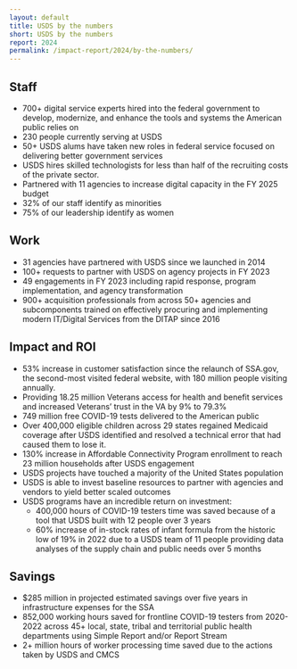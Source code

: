```yaml
---
layout: default
title: USDS by the numbers
short: USDS by the numbers
report: 2024
permalink: /impact-report/2024/by-the-numbers/
---
```

##  Staff

- 700+ digital service experts hired into the federal government to develop, modernize, and enhance the tools and systems the American public relies on
- 230 people currently serving at USDS
- 50+ USDS alums have taken new roles in federal service focused on delivering better government services
- USDS hires skilled technologists for less than half of the recruiting costs of the private sector. 
- Partnered with 11 agencies to increase digital capacity in the FY 2025 budget
- 32% of our staff identify as minorities
- 75% of our leadership identify as women

## Work

- 31 agencies have partnered with USDS since we launched in 2014
- 100+ requests to partner with USDS on agency projects in FY 2023
- 49 engagements in FY 2023 including rapid response, program implementation, and agency transformation 
- 900+ acquisition professionals from across 50+ agencies and subcomponents trained on effectively procuring and implementing modern IT/Digital Services from the DITAP since 2016

##  Impact and ROI

- 53% increase in customer satisfaction since the relaunch of SSA.gov, the second-most visited federal website, with 180 million people visiting annually.
- Providing 18.25 million Veterans access for health and benefit services and increased Veterans’ trust in the VA by 9% to 79.3% 
- 749 million free COVID-19 tests delivered to the American public 
- Over 400,000 eligible children across 29 states regained Medicaid coverage after USDS identified and resolved a technical error that had caused them to lose it.
- 130% increase in Affordable Connectivity Program enrollment to reach 23 million households after USDS engagement
- USDS projects have touched a majority of the United States population
- USDS is able to invest baseline resources to partner with agencies and vendors to yield better scaled outcomes 
- USDS programs have an incredible return on investment: 
  - 400,000 hours of COVID-19 testers time was saved because of a tool that USDS built with 12 people over 3 years
  - 60% increase of in-stock rates of infant formula from the historic low of 19% in 2022 due to a USDS team of 11 people providing data analyses of the supply chain and public needs over 5 months

##  Savings

- $285 million in projected estimated savings over five years in infrastructure expenses for the SSA
- 852,000 working hours saved for frontline COVID-19 testers from 2020-2022 across 45+ local, state, tribal and territorial public health departments using Simple Report and/or Report Stream
- 2+ million hours of worker processing time saved due to the actions taken by USDS and CMCS

